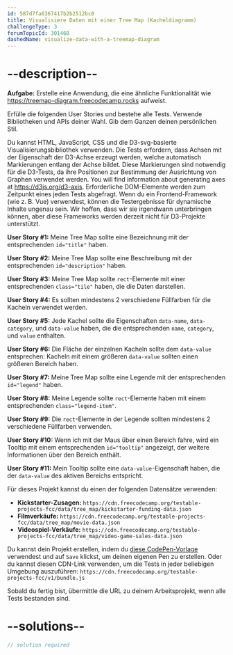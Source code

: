 ```yaml
---
id: 587d7fa6367417b2b2512bc0
title: Visualisiere Daten mit einer Tree Map (Kacheldiagramm)
challengeType: 3
forumTopicId: 301468
dashedName: visualize-data-with-a-treemap-diagram
---
```


# --description--

**Aufgabe:** Erstelle eine Anwendung, die eine ähnliche Funktionalität wie <a href="https://treemap-diagram.freecodecamp.rocks" target="_blank" rel="noopener noreferrer nofollow">https://treemap-diagram.freecodecamp.rocks</a> aufweist.

Erfülle die folgenden User Stories und bestehe alle Tests. Verwende Bibliotheken und APIs deiner Wahl. Gib dem Ganzen deinen persönlichen Stil.

Du kannst HTML, JavaScript, CSS und die D3-svg-basierte Visualisierungsbibliothek verwenden. Die Tests erfordern, dass Achsen mit der Eigenschaft der D3-Achse erzeugt werden, welche automatisch Markierungen entlang der Achse bildet. Diese Markierungen sind notwendig für die D3-Tests, da ihre Positionen zur Bestimmung der Ausrichtung von Graphen verwendet werden. You will find information about generating axes at <https://d3js.org/d3-axis>. Erforderliche DOM-Elemente werden zum Zeitpunkt eines jeden Tests abgefragt. Wenn du ein Frontend-Framework (wie z. B. Vue) verwendest, können die Testergebnisse für dynamische Inhalte ungenau sein. Wir hoffen, dass wir sie irgendwann unterbringen können, aber diese Frameworks werden derzeit nicht für D3-Projekte unterstützt.

**User Story #1:** Meine Tree Map sollte eine Bezeichnung mit der entsprechenden `id="title"` haben.

**User Story #2:** Meine Tree Map sollte eine Beschreibung mit der entsprechenden `id="description"` haben.

**User Story #3:** Meine Tree Map sollte `rect`-Elemente mit einer entsprechenden `class="tile"` haben, die die Daten darstellen.

**User Story #4:** Es sollten mindestens 2 verschiedene Füllfarben für die Kacheln verwendet werden.

**User Story #5:** Jede Kachel sollte die Eigenschaften `data-name`, `data-category`, und `data-value` haben, die die entsprechenden `name`, `category`, und `value` enthalten.

**User Story #6:** Die Fläche der einzelnen Kacheln sollte dem `data-value` entsprechen: Kacheln mit einem größeren `data-value` sollten einen größeren Bereich haben.

**User Story #7:** Meine Tree Map sollte eine Legende mit der entsprechenden `id="legend"` haben.

**User Story #8:** Meine Legende sollte `rect`-Elemente haben mit einem entsprechenden `class="legend-item"`.

**User Story #9:** Die `rect`-Elemente in der Legende sollten mindestens 2 verschiedene Füllfarben verwenden.

**User Story #10:** Wenn ich mit der Maus über einen Bereich fahre, wird ein Tooltip mit einem entsprechenden `id="tooltip"` angezeigt, der weitere Informationen über den Bereich enthält.

**User Story #11:** Mein Tooltip sollte eine `data-value`-Eigenschaft haben, die der `data-value` des aktiven Bereichs entspricht.

Für dieses Projekt kannst du einen der folgenden Datensätze verwenden:

-   **Kickstarter-Zusagen:** `https://cdn.freecodecamp.org/testable-projects-fcc/data/tree_map/kickstarter-funding-data.json`
-   **Filmverkäufe:** `https://cdn.freecodecamp.org/testable-projects-fcc/data/tree_map/movie-data.json`
-   **Videospiel-Verkäufe:** `https://cdn.freecodecamp.org/testable-projects-fcc/data/tree_map/video-game-sales-data.json`

Du kannst dein Projekt erstellen, indem du <a href='https://codepen.io/pen?template=MJjpwO' target="_blank" rel="noopener noreferrer nofollow"> diese CodePen-Vorlage</a> verwendest und auf `Save` klickst, um deinen eigenen Pen zu erstellen. Oder du kannst diesen CDN-Link verwenden, um die Tests in jeder beliebigen Umgebung auszuführen: `https://cdn.freecodecamp.org/testable-projects-fcc/v1/bundle.js`

Sobald du fertig bist, übermittle die URL zu deinem Arbeitsprojekt, wenn alle Tests bestanden sind.

# --solutions--

```js
// solution required
```
